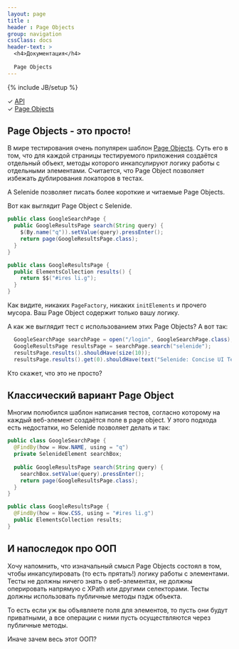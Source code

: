 ```yaml
---
layout: page
title :
header : Page Objects
group: navigation
cssClass: docs
header-text: >
  <h4>Документация</h4>
  
  Page Objects
---
```

{% include JB/setup %}

<div class="left-menu">
  <div>✓ <a href="/documentation.html">API</a></div>
  <div>✓ <a href="/documentation/page-objects.html">Page Objects</a></div>
</div>

## Page Objects - это просто!

В мире тестирования очень популярен шаблон [Page Objects](https://code.google.com/p/selenium/wiki/PageFactory). 
Суть его в том, что для каждой страницы тестируемого приложения создаётся отдельный объект, методы которого инкапсулируют логику работы с отдельными элементами.
Считается, что Page Object позволяет избежать дублирования локаторов в тестах. 

А Selenide позволяет писать более короткие и читаемые Page Objects. 

Вот как выглядит Page Object с Selenide. 

```java
public class GoogleSearchPage {
  public GoogleResultsPage search(String query) {
    $(By.name("q")).setValue(query).pressEnter();
    return page(GoogleResultsPage.class);
  }
}

public class GoogleResultsPage {
  public ElementsCollection results() {
    return $$("#ires li.g");
  }
}
```

Как видите, никаких ```PageFactory```, никаких ```initElements``` и прочего мусора. Ваш Page Object содержит 
только вашу логику. 

А как же выглядит тест с использованием этих Page Objects? А вот так:

```java
  GoogleSearchPage searchPage = open("/login", GoogleSearchPage.class);
  GoogleResultsPage resultsPage = searchPage.search("selenide");
  resultsPage.results().shouldHave(size(10));
  resultsPage.results().get(0).shouldHave(text("Selenide: Concise UI Tests in Java"));
```

Кто скажет, что это не просто?

## Классический вариант Page Object

Многим полюбился шаблон написания тестов, согласно которому на каждый веб-элемент создаётся поле в page object.
У этого подхода есть недостатки, но Selenide позволяет делать и так:

```java
public class GoogleSearchPage {
  @FindBy(how = How.NAME, using = "q")
  private SelenideElement searchBox;
  
  public GoogleResultsPage search(String query) {
    searchBox.setValue(query).pressEnter();
    return page(GoogleResultsPage.class);
  }
}

public class GoogleResultsPage {
  @FindBy(how = How.CSS, using = "#ires li.g")
  public ElementsCollection results;
}
```

## И напоследок про ООП
Хочу напомнить, что изначальный смысл Page Objects состоял в том, чтобы инкапсулировать (то есть прятать!)
логику работы с элементами. Тесты не должны ничего знать о веб-элементах, не должны оперировать напрямую с 
XPath или другими селекторами. Тесты должны использовать публичные методы пэдж объекта. 

То есть если уж вы объявляете поля для элементов, то пусть они будут приватными, а все операции с ними пусть осуществляются через публичные методы.

Иначе зачем весь этот ООП?
